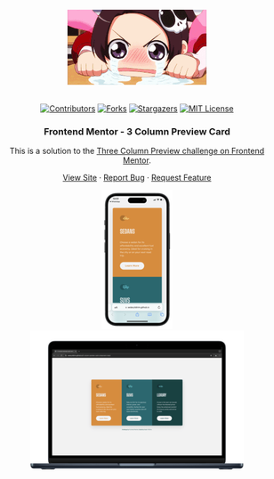 <br />
<div align="center">
    <img src="./assets/images/200w.gif" alt="Logo">
  </a>
  <br />
  <br />

[![Contributors][contributors-shield]][contributors-url]
[![Forks][forks-shield]][forks-url]
[![Stargazers][stars-shield]][stars-url]
[![MIT License][license-shield]][license-url]

<h3 align="center">Frontend Mentor - 3 Column Preview Card</h3>


This is a solution to the [Three Column Preview challenge on Frontend Mentor](https://www.frontendmentor.io/challenges/3column-preview-card-component-pH92eAR2-).

  <p align="center">   
    <a href="https://sedaryildirim.github.io/3-column-preview-card-component-main/">View Site</a>
    ·
    <a href="https://github.com/sedaryildirim/3-column-preview-card-component-main/issues">Report Bug</a>
    ·
    <a href="https://github.com/sedaryildirim/3-column-preview-card-component-main/issues">Request Feature</a>
  </p>
</div>

<div align="center">

![Mobile](./assets/images/mobile.png)
![Desktop](./assets/images/desktop.png)
</div>

<!-- MARKDOWN LINKS & IMAGES -->
<!-- https://www.markdownguide.org/basic-syntax/#reference-style-links -->
[contributors-shield]: https://img.shields.io/github/contributors/sedaryildirim/3-column-preview-card-component-main.svg?style=for-the-badge
[contributors-url]: https://github.com/sedaryildirim/3-column-preview-card-component-main/graphs/contributors
[forks-shield]: https://img.shields.io/github/forks/sedaryildirim/3-column-preview-card-component-main.svg?style=for-the-badge
[forks-url]: https://github.com/sedaryildirim/3-column-preview-card-component-main/network/members
[stars-shield]: https://img.shields.io/github/stars/sedaryildirim/3-column-preview-card-component-main.svg?style=for-the-badge
[stars-url]: https://github.com/sedaryildirim/3-column-preview-card-component-main/stargazers
[license-shield]: https://img.shields.io/github/license/sedaryildirim/3-column-preview-card-component-main.svg?style=for-the-badge
[license-url]: https://github.com/sedaryildirim/3-column-preview-card-component-main/blob/main/LICENSE.txt
[product-screenshot]: imgs/screenshot.png